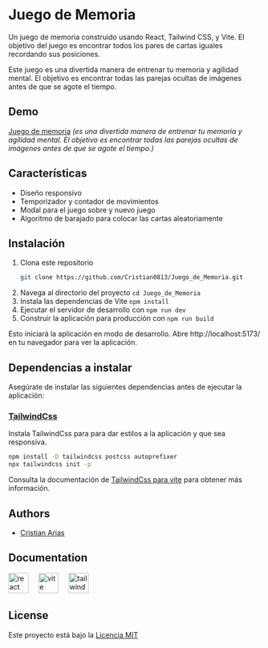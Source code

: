 # Juego de Memoria

Un juego de memoria construido usando React, Tailwind CSS, y Vite. El objetivo del juego es encontrar todos los pares de cartas iguales recordando sus posiciones.

Este juego es una divertida manera de entrenar tu memoria y agilidad mental. El objetivo es encontrar todas las parejas ocultas de imágenes antes de que se agote el tiempo.

## Demo

[Juego de memoria](https://juego-de-memoria-ten.vercel.app/)
*(es una divertida manera de entrenar tu memoria y agilidad mental. El objetivo es encontrar todas las parejas ocultas de imágenes antes de que se agote el tiempo.)*


## Características

- Diseño responsivo
- Temporizador y contador de movimientos
- Modal para el juego sobre y nuevo juego
- Algoritmo de barajado para colocar las cartas aleatoriamente

## Instalación

1. Clona este repositorio
   ```bash
   git clone https://github.com/Cristian0813/Juego_de_Memoria.git
   ```
1. Navega al directorio del proyecto `cd Juego_de_Memoria`
1. Instala las dependencias de Vite `npm install`
1. Ejecutar el servidor de desarrollo con `npm run dev`
1. Construir la aplicación para producción con `npm run build`

Esto iniciará la aplicación en modo de desarrollo. Abre http://localhost:5173/ en tu navegador para ver la aplicación.

## Dependencias a instalar

Asegúrate de instalar las siguientes dependencias antes de ejecutar la aplicación:

### [TailwindCss](https://tailwindcss.com/)

Instala TailwindCss para para dar estilos a la aplicación y que sea responsiva.

```bash
npm install -D tailwindcss postcss autoprefixer
npx tailwindcss init -p
```

Consulta la documentación de [TailwindCss para vite](https://reactrouter.com/en/main) para obtener más información.

## Authors

- [Cristian Arias](https://www.github.com/Cristian0813)

## Documentation
<div align="left">
   <a href="https://es.react.dev/"><img src="https://cdn.jsdelivr.net/gh/devicons/devicon/icons/react/react-original.svg" height="40" alt="react logo"  /></a>
    <img width="12" />
    <a href="https://vitejs.dev/"><img src="https://skillicons.dev/icons?i=vite" height="40" alt="vite logo"  /></a>
    <img width="12" />
    <a href="https://tailwindcss.com/"><img src="https://cdn.simpleicons.org/tailwindcss/06B6D4" height="40" alt="tailwindcss logo"  /></a>
</div>

## License
Este proyecto está bajo la [Licencia MIT](https://github.com/Cristian0813/Juego_de_Memoria/blob/main/LICENSE)

